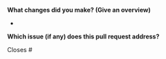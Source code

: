 **What changes did you make? (Give an overview)**

- 

**Which issue (if any) does this pull request address?**

Closes #